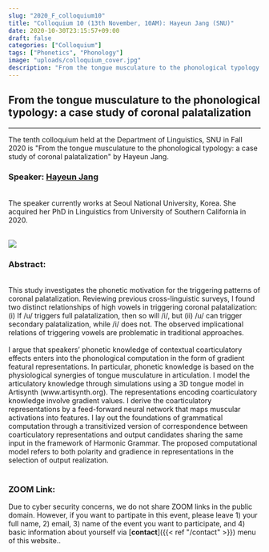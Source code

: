 ```yaml
---
slug: "2020_F_colloquium10"
title: "Colloquium 10 (13th November, 10AM): Hayeun Jang (SNU)"
date: 2020-10-30T23:15:57+09:00
draft: false
categories: ["Colloquium"]
tags: ["Phonetics", "Phonology"]
image: "uploads/colloquium_cover.jpg"
description: "From the tongue musculature to the phonological typology: a case study of coronal palatalization by Hayeun Jang"
---
```


## From the tongue musculature to the phonological typology: a case study of coronal palatalization

---

The tenth colloquium held at the Department of Linguistics, SNU in Fall 2020 is "From the tongue musculature to the phonological typology: a case study of coronal palatalization" by Hayeun Jang.

### Speaker: <a class=intro-link href=https://sites.google.com/usc.edu/hayeunjang/home>Hayeun Jang</a>

<br/>
The speaker currently works at Seoul National University, Korea. She acquired her PhD in Linguistics from University of Southern California in 2020.
<br/><br/>

![ ](/profiles/Hayeun_Jang_image.jpg#floatleft)

### Abstract:

<br/>
This study investigates the phonetic motivation for the triggering patterns of coronal palatalization. Reviewing previous cross-linguistic surveys, I found two distinct relationships of high vowels in triggering coronal palatalization: (i) If /u/ triggers full palatalization, then so will /i/, but (ii) /u/ can trigger secondary palatalization, while /i/ does not. The observed implicational relations of triggering vowels are problematic in traditional approaches.
<br/><br/>
I argue that speakers’ phonetic knowledge of contextual coarticulatory effects enters into the phonological computation in the form of gradient featural representations. In particular, phonetic knowledge is based on the physiological synergies of tongue musculature in articulation. I model the articulatory knowledge through simulations using a 3D tongue model in Artisynth (www.artisynth.org). The representations encoding coarticulatory knowledge involve gradient values. I derive the coarticulatory representations by a feed-forward neural network that maps muscular activations into features. I lay out the foundations of grammatical computation through a transitivized version of correspondence between coarticulatory representations and output candidates sharing the same input in the framework of Harmonic Grammar. The proposed computational model refers to both polarity and gradience in representations in the selection of output realization.
<br/><br/>

### ZOOM Link:

Due to cyber security concerns, we do not share ZOOM links in the public domain. However, if you want to partipate in this event, please leave 1) your full name, 2) email, 3) name of the event you want to participate, and 4) basic information about yourself via [**contact**]({{< ref "/contact" >}}) menu of this website..
